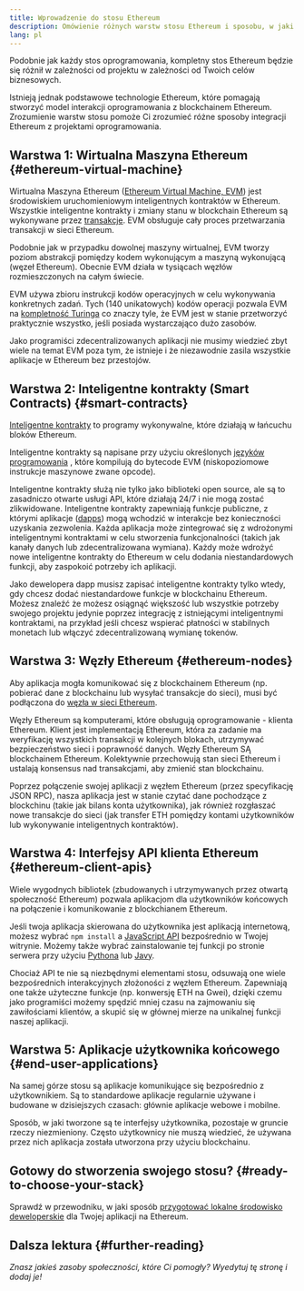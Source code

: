 ```yaml
---
title: Wprowadzenie do stosu Ethereum
description: Omówienie różnych warstw stosu Ethereum i sposobu, w jaki się ze sobą łączą.
lang: pl
---
```


Podobnie jak każdy stos oprogramowania, kompletny stos Ethereum będzie się różnił w zależności od projektu w zależności od Twoich celów biznesowych.

Istnieją jednak podstawowe technologie Ethereum, które pomagają stworzyć model interakcji oprogramowania z blockchainem Ethereum. Zrozumienie warstw stosu pomoże Ci zrozumieć różne sposoby integracji Ethereum z projektami oprogramowania.

## Warstwa 1: Wirtualna Maszyna Ethereum {#ethereum-virtual-machine}

Wirtualna Maszyna Ethereum ([Ethereum Virtual Machine, EVM](/developers/docs/evm/)) jest środowiskiem uruchomieniowym inteligentnych kontraktów w Ethereum. Wszystkie inteligentne kontrakty i zmiany stanu w blockchain Ethereum są wykonywane przez [transakcje](/developers/docs/transactions/). EVM obsługuje cały proces przetwarzania transakcji w sieci Ethereum.

Podobnie jak w przypadku dowolnej maszyny wirtualnej, EVM tworzy poziom abstrakcji pomiędzy kodem wykonującym a maszyną wykonującą (węzeł Ethereum). Obecnie EVM działa w tysiącach węzłów rozmieszczonych na całym świecie.

EVM używa zbioru instrukcji kodów operacyjnych w celu wykonywania konkretnych zadań. Tych (140 unikatowych) kodów operacji pozwala EVM na [kompletność Turinga](https://pl.wikipedia.org/wiki/Kompletno%C5%9B%C4%87_Turinga) co znaczy tyle, że EVM jest w stanie przetworzyć praktycznie wszystko, jeśli posiada wystarczająco dużo zasobów.

Jako programiści zdecentralizowanych aplikacji nie musimy wiedzieć zbyt wiele na temat EVM poza tym, że istnieje i że niezawodnie zasila wszystkie aplikacje w Ethereum bez przestojów.

## Warstwa 2: Inteligentne kontrakty (Smart Contracts) {#smart-contracts}

[Inteligentne kontrakty](/developers/docs/smart-contracts/) to programy wykonywalne, które działają w łańcuchu bloków Ethereum.

Inteligentne kontrakty są napisane przy użyciu określonych [języków programowania](/developers/docs/smart-contracts/languages/) , które kompilują do bytecode EVM (niskopoziomowe instrukcje maszynowe zwane opcode).

Inteligentne kontrakty służą nie tylko jako biblioteki open source, ale są to zasadniczo otwarte usługi API, które działają 24/7 i nie mogą zostać zlikwidowane. Inteligentne kontrakty zapewniają funkcje publiczne, z którymi aplikacje ([dapps](/developers/docs/dapps/)) mogą wchodzić w interakcje bez konieczności uzyskania zezwolenia. Każda aplikacja może zintegrować się z wdrożonymi inteligentnymi kontraktami w celu stworzenia funkcjonalności (takich jak kanały danych lub zdecentralizowana wymiana). Każdy może wdrożyć nowe inteligentne kontrakty do Ethereum w celu dodania niestandardowych funkcji, aby zaspokoić potrzeby ich aplikacji.

Jako dewelopera dapp musisz zapisać inteligentne kontrakty tylko wtedy, gdy chcesz dodać niestandardowe funkcje w blockchainu Ethereum. Możesz znaleźć że możesz osiągnąć większość lub wszystkie potrzeby swojego projektu jedynie poprzez integrację z istniejącymi inteligentnymi kontraktami, na przykład jeśli chcesz wspierać płatności w stabilnych monetach lub włączyć zdecentralizowaną wymianę tokenów.

## Warstwa 3: Węzły Ethereum {#ethereum-nodes}

Aby aplikacja mogła komunikować się z blockchainem Ethereum (np. pobierać dane z blockchainu lub wysyłać transakcje do sieci), musi być podłączona do [węzła w sieci Ethereum](/developers/docs/nodes-and-clients/).

Węzły Ethereum są komputerami, które obsługują oprogramowanie - klienta Ethereum. Klient jest implementacją Ethereum, która za zadanie ma weryfikację wszystkich transakcji w kolejnych blokach, utrzymywać bezpieczeństwo sieci i poprawność danych. Węzły Ethereum SĄ blockchainem Ethereum. Kolektywnie przechowują stan sieci Ethereum i ustalają konsensus nad transakcjami, aby zmienić stan blockchainu.

Poprzez połączenie swojej aplikacji z węzłem Ethereum (przez specyfikację JSON RPC), nasza aplikacja jest w stanie czytać dane pochodzące z blockchinu (takie jak bilans konta użytkownika), jak również rozgłaszać nowe transakcje do sieci (jak transfer ETH pomiędzy kontami użytkowników lub wykonywanie inteligentnych kontraktów).

## Warstwa 4: Interfejsy API klienta Ethereum {#ethereum-client-apis}

Wiele wygodnych bibliotek (zbudowanych i utrzymywanych przez otwartą społeczność Ethereum) pozwala aplikacjom dla użytkowników końcowych na połączenie i komunikowanie z blockchianem Ethereum.

Jeśli twoja aplikacja skierowana do użytkownika jest aplikacją internetową, możesz wybrać `npm install` a [JavaScript API](/developers/docs/apis/javascript/) bezpośrednio w Twojej witrynie. Możemy także wybrać zainstalowanie tej funkcji po stronie serwera przy użyciu [Pythona](/developers/docs/programming-languages/python/) lub [Javy](/developers/docs/programming-languages/java/).

Chociaż API te nie są niezbędnymi elementami stosu, odsuwają one wiele bezpośrednich interakcyjnych złożoności z węzłem Ethereum. Zapewniają one także użyteczne funkcje (np. konwersję ETH na Gwei), dzięki czemu jako programiści możemy spędzić mniej czasu na zajmowaniu się zawiłościami klientów, a skupić się w głównej mierze na unikalnej funkcji naszej aplikacji.

## Warstwa 5: Aplikacje użytkownika końcowego {#end-user-applications}

Na samej górze stosu są aplikacje komunikujące się bezpośrednio z użytkownikiem. Są to standardowe aplikacje regularnie używane i budowane w dzisiejszych czasach: głównie aplikacje webowe i mobilne.

Sposób, w jaki tworzone są te interfejsy użytkownika, pozostaje w gruncie rzeczy niezmieniony. Często użytkownicy nie muszą wiedzieć, że używana przez nich aplikacja została utworzona przy użyciu blockchainu.

## Gotowy do stworzenia swojego stosu? {#ready-to-choose-your-stack}

Sprawdź w przewodniku, w jaki sposób [przygotować lokalne środowisko deweloperskie](/developers/local-environment/) dla Twojej aplikacji na Ethereum.

## Dalsza lektura {#further-reading}

_Znasz jakieś zasoby społeczności, które Ci pomogły? Wyedytuj tę stronę i dodaj je!_
